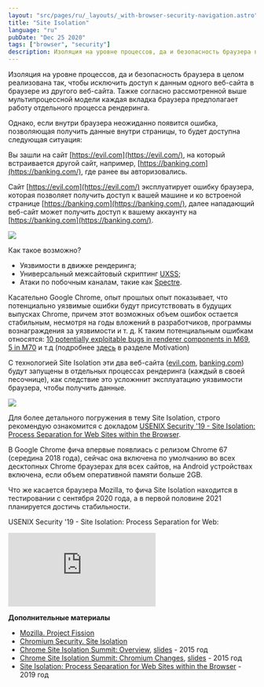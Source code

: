 ```yaml
---
layout: "src/pages/ru/_layouts/_with-browser-security-navigation.astro"
title: "Site Isolation"
language: "ru"
pubDate: "Dec 25 2020"
tags: ["browser", "security"]
description: Изоляция на уровне процессов, да и безопасность браузера в целом реализована так, чтобы исключить доступ к данным одного веб-сайта в браузере из другого веб-сайта. Тажке согласно рассмотренной выше мультипроцессной модели каждая вкладка браузера предполагает работу отдельного процесса рендеринга.
---
```


Изоляция на уровне процессов, да и безопасность браузера в целом реализована так, чтобы исключить доступ к данным одного веб-сайта в браузере из другого веб-сайта. Тажке согласно рассмотренной выше мультипроцессной модели каждая вкладка браузера предполагает работу отдельного процесса рендеринга.  
  
Однако, если внутри браузера неожиданно появится ошибка, позволяющая получить данные внутри страницы, то будет доступна следующая ситуация:  
  
Вы зашли на сайт [https://evil.com](https://evil.com/), на который встраивается другой сайт, например, [https://banking.com](https://banking.com/), где ранее вы авторизовались.  

Сайт [https://evil.com](https://evil.com/) эксплуатирует ошибку браузера, которая позволяет получить доступ к вашей машине и ко встроеной странице [https://banking.com](https://banking.com/), далее нападающий веб-сайт может получить доступ к вашему аккаунту на [https://banking.com](https://banking.com/).  


<img src="/assets/posts/2020/browser-security-site-isolation/processes.jpg" />
  
Как такое возможно?  
  
- Уязвимости в движке рендеринга;
- Универсальный межсайтовый скриптинг [UXSS](https://www.acunetix.com/blog/articles/universal-cross-site-scripting-uxss/);
- Атаки по побочным каналам, такие как [Spectre](https://spectreattack.com/).

Касательно Google Chrome, опыт прошлых опыт показывает, что потенциально уязвимые ошибки будут присутствовать в будущих выпусках Chrome, причем этот возможных объем ошибок остается стабильным, несмотря на годы вложений в разработчиков, программы вознаграждения за уязвимости и т. д. К таким потенциальным ошибкам относятся: [10 potentially exploitable bugs in renderer components in M69](https://bugs.chromium.org/p/chromium/issues/list?can=1&amp;q=Release%3D0-M69%2C1-M69%2C2-M69%2C3-M69+Type%3DBug-Security+Security_Severity%3DHigh%2CCritical+-status%3ADuplicate+label%3Aallpublic+component%3ABlink%2CInternals%3ECompositing%2CInternals%3EImages%3ECodecs%2CInternals%3EMedia%2CInternals%3ESkia%2CInternals%3EWebRTC%2C+-component%3ABlink%3EMedia%3EPictureInPicture%2CBlink%3EPayments%2CBlink%3EStorage%2CInternals%3ECore%2CInternals%3EPrinting%2CInternals%3EStorage%2CMojo%2CServices%3ESync%2CUI%3EBrowser&amp;sort=m&amp;groupby=&amp;colspec=ID+Status+CVE+Security_Severity+Security_Impact+Component+Summary), [5 in M70](https://bugs.chromium.org/p/chromium/issues/list?sort=m&amp;groupby=&amp;colspec=ID%20Status%20CVE%20Security_Severity%20Security_Impact%20Component%20Summary&amp;q=Release%3D0-M70%2C1-M70%2C2-M70%2C3-M70%20Type%3DBug-Security%20Security_Severity%3DHigh%2CCritical%20-status%3ADuplicate%20label%3Aallpublic%20component%3ABlink%2CInternals%3ECompositing%2CInternals%3EImages%3ECodecs%2CInternals%3EMedia%2CInternals%3ESkia%2CInternals%3EWebRTC%2C%20-component%3ABlink%3EMedia%3EPictureInPicture%2CBlink%3EPayments%2CBlink%3EStorage%2CInternals%3ECore%2CInternals%3EPrinting%2CInternals%3EStorage%2CMojo%2CServices%3ESync%2CUI%3EBrowser&amp;can=1) и т.д (подробнее [здесь](https://www.chromium.org/Home/chromium-security/site-isolation#motivation) в разделе Motivation)  
  
С технологией Site Isolation эти два веб-сайта ([evil.com](http://evil.com/), [banking.com](http://banking.com/)) будут запущены в отдельных процессах рендеринга (каждый в своей песочнице), как следствие это усложннит эксплуатацию уязвимости браузера, чтобы получить данные.  

<img src="/assets/posts/2020/browser-security-site-isolation/architecture.jpg" />

Для более детального погружения в тему Site Isolation, строго рекомендую ознакомится с докладом [USENIX Security '19 - Site Isolation: Process Separation for Web Sites within the Browser](https://www.youtube.com/watch?v=YvVwrcaxxbQ).

В Google Chrome фича впервые появлиась с релизом Chrome 67 (середина 2018 года), сейчас она включена по умолчанию во всех десктопных Chrome браузерах для всех сайтов, на Android устройствах включена, если объем оперативной памяти больше 2GB.  
  
Что же касается браузера Mozilla, то фича Site Isolation находится в тестировании с сентября 2020 года, а в первой половине 2021 планируется достичь стабильности.  
  

USENIX Security '19 - Site Isolation: Process Separation for Web: 

<iframe src="https://www.youtube.com/embed/YvVwrcaxxbQ" title="YouTube video player" frameborder="0" allowfullscreen></iframe>

**Дополнительные материалы**
  
- [Mozilla. Project Fission](https://wiki.mozilla.org/Project_Fission)
- [Chromium Security‎. Site Isolation  
](https://www.chromium.org/Home/chromium-security/site-isolation)
- [Chrome Site Isolation Summit: Overview](https://www.youtube.com/watch?v=3fdbC3DE0YQ), [slides](https://docs.google.com/presentation/d/10HTTK4dsxO5p6FcpEOq8EkuV4yiBx2n6dBki8cqDWyo) - 2015 год  
- [Chrome Site Isolation Summit: Chromium Changes](https://www.youtube.com/watch?v=gkrKtVkJNPM), [slides](https://docs.google.com/presentation/d/1e25K7BW3etNDm1-lkMltMcCcRDeVwLibBcbACRhqZ1k) - 2015 год  
- [Site Isolation: Process Separation for Web Sites within the Browser](https://www.usenix.org/system/files/sec19-reis.pdf) - 2019 год 